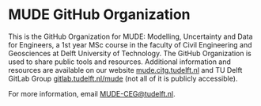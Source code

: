 # MUDE GitHub Organization

This is the GitHub Organization for MUDE: Modelling, Uncertainty and Data for Engineers, a 1st year MSc course in the faculty of Civil Engineering and Geosciences at Delft University of Technology. The GitHub Organization is used to share public tools and resources. Additional information and resources are available on our website [mude.citg.tudelft.nl](https://mude.citg.tudelft.nl/) and TU Delft GitLab Group [gitlab.tudelft.nl/mude](https://gitlab.tudelft.nl/mude/) (not all of it is publicly accessible).

For more information, email MUDE-CEG@tudelft.nl.
